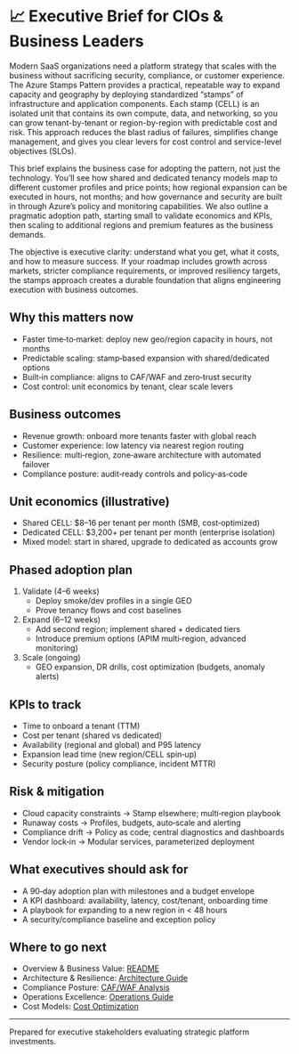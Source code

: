 # 📈 Executive Brief for CIOs & Business Leaders

Modern SaaS organizations need a platform strategy that scales with the business without sacrificing security, compliance, or customer experience. The Azure Stamps Pattern provides a practical, repeatable way to expand capacity and geography by deploying standardized “stamps” of infrastructure and application components. Each stamp (CELL) is an isolated unit that contains its own compute, data, and networking, so you can grow tenant-by-tenant or region-by-region with predictable cost and risk. This approach reduces the blast radius of failures, simplifies change management, and gives you clear levers for cost control and service-level objectives (SLOs).

This brief explains the business case for adopting the pattern, not just the technology. You’ll see how shared and dedicated tenancy models map to different customer profiles and price points; how regional expansion can be executed in hours, not months; and how governance and security are built in through Azure’s policy and monitoring capabilities. We also outline a pragmatic adoption path, starting small to validate economics and KPIs, then scaling to additional regions and premium features as the business demands.

The objective is executive clarity: understand what you get, what it costs, and how to measure success. If your roadmap includes growth across markets, stricter compliance requirements, or improved resiliency targets, the stamps approach creates a durable foundation that aligns engineering execution with business outcomes.

## Why this matters now
- Faster time‑to‑market: deploy new geo/region capacity in hours, not months
- Predictable scaling: stamp‑based expansion with shared/dedicated options
- Built‑in compliance: aligns to CAF/WAF and zero‑trust security
- Cost control: unit economics by tenant, clear scale levers

## Business outcomes
- Revenue growth: onboard more tenants faster with global reach
- Customer experience: low latency via nearest region routing
- Resilience: multi‑region, zone‑aware architecture with automated failover
- Compliance posture: audit‑ready controls and policy‑as‑code

## Unit economics (illustrative)
- Shared CELL: $8–16 per tenant per month (SMB, cost‑optimized)
- Dedicated CELL: $3,200+ per tenant per month (enterprise isolation)
- Mixed model: start in shared, upgrade to dedicated as accounts grow

## Phased adoption plan
1) Validate (4–6 weeks)
   - Deploy smoke/dev profiles in a single GEO
   - Prove tenancy flows and cost baselines
2) Expand (6–12 weeks)
   - Add second region; implement shared + dedicated tiers
   - Introduce premium options (APIM multi‑region, advanced monitoring)
3) Scale (ongoing)
   - GEO expansion, DR drills, cost optimization (budgets, anomaly alerts)

## KPIs to track
- Time to onboard a tenant (TTM)
- Cost per tenant (shared vs dedicated)
- Availability (regional and global) and P95 latency
- Expansion lead time (new region/CELL spin‑up)
- Security posture (policy compliance, incident MTTR)

## Risk & mitigation
- Cloud capacity constraints → Stamp elsewhere; multi‑region playbook
- Runaway costs → Profiles, budgets, auto‑scale and alerting
- Compliance drift → Policy as code; central diagnostics and dashboards
- Vendor lock‑in → Modular services, parameterized deployment

## What executives should ask for
- A 90‑day adoption plan with milestones and a budget envelope
- A KPI dashboard: availability, latency, cost/tenant, onboarding time
- A playbook for expanding to a new region in < 48 hours
- A security/compliance baseline and exception policy

## Where to go next
- Overview & Business Value: [README](../../README.md)
- Architecture & Resilience: [Architecture Guide](../ARCHITECTURE_GUIDE.md)
- Compliance Posture: [CAF/WAF Analysis](../CAF_WAF_COMPLIANCE_ANALYSIS.md)
- Operations Excellence: [Operations Guide](../OPERATIONS_GUIDE.md)
- Cost Models: [Cost Optimization](../COST_OPTIMIZATION_GUIDE.md)

---
Prepared for executive stakeholders evaluating strategic platform investments.  



